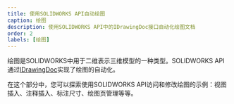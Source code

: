 ```yaml
---
title: 使用SOLIDWORKS API自动绘图
caption: 绘图
description: 使用SOLIDWORKS API中的IDrawingDoc接口自动化绘图文档
order: 2
labels: [绘图]
---
```

绘图是SOLIDWORKS中用于二维表示三维模型的一种类型。SOLIDWORKS API通过[IDrawingDoc](https://help.solidworks.com/2019/english/api/sldworksapi/SolidWorks.Interop.sldworks~SolidWorks.Interop.sldworks.IDrawingDoc.html)实现了绘图的自动化。

在这个部分中，您可以探索使用SOLIDWORKS API访问和修改绘图的示例：视图插入、注释插入、标注尺寸、绘图页管理等等。
